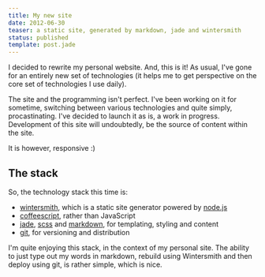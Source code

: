 ```yaml
---
title: My new site
date: 2012-06-30
teaser: a static site, generated by markdown, jade and wintersmith
status: published
template: post.jade
---
```


I decided to rewrite my personal website. And, this is it! As usual, I've gone for an entirely new set of technologies (it helps me to get perspective on the core set of technologies I use daily).

The site and the programming isn't perfect. I've been working on it for sometime, switching between various technologies and quite simply, procastinating. I've decided to launch it as is, a work in progress. Development of this site will undoubtedly, be the source of content within the site.

It is however, responsive :)

## The stack

So, the technology stack this time is:

 *   [wintersmith](http://jnordberg.github.com/wintersmith/), which is a static site generator powered by [node.js](http://nodejs.org)
 *   [coffeescript](http://coffeescript.org/), rather than JavaScript
 *   [jade](http://jade-lang.com/), [scss](http://sass-lang.com/) and [markdown](http://daringfireball.net/projects/markdown/), for templating, styling and content
 *   [git](http://git-scm.com/), for versioning and distribution

I'm quite enjoying this stack, in the context of my personal site. The ability to just type out my words in markdown, rebuild using Wintersmith and then deploy using git, is rather simple, which is nice.